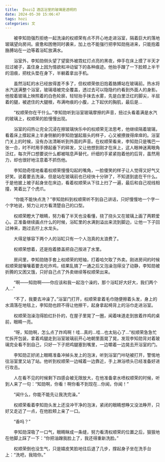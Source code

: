 ```yaml
---
title: 【hozi】酒店浴室的玻璃是透明的
date: 2024-05-30 15:06:47
tags: hozi
categories: 文
---
```


 
   被李知勋强烈拒绝一起洗澡的权顺荣有点不开心地走进浴室，隔着巨大的落地玻璃望向房间。疲惫和困倦同时袭来，加上也不能强行把李知勋拖进来，只能抱着胳膊站在一边等着浴缸放满水。

   浴室外，李知勋侧头望了望窗外被霓虹灯点亮的黑夜，伸手在床上摸了半天才拉过被子，盖住身上因为情欲和冲动留下的各种痕迹。他抬手蹭了一下脸颊上半干的泪痕，把枕头垫在身下，半躺着拿出手机。

   虽然浴缸的水已经放得差不多了，但权顺荣依旧抱着胳膊站在玻璃前。热水将水汽送满整个浴室，玻璃墙被完全覆盖，透过去可以隐隐约约看到外面人的身影。他按着玻璃上映照着的白色轮廓，轻轻抬手抹去水雾，先是白里泛红的脚尖，半屈着的腿，被遮住的大腿根，布满吻痕的小腹，上下起伏的胸肌，最后是…

   “权顺荣你在干什么。”李知勋听到浴室玻璃摩擦的声音，扭过头看着满是水汽的玻璃上，权顺荣的脸慢慢出现。

   浴室的闷热让完全沉浸在擦玻璃快乐中的权顺荣无法思考，他继续隔着玻璃，看着床上撑起来上半身侧躺的李知勋皱起眉头的样子，心又被撩拨得痒痒的。浴室门关上的时候，没有办法清晰听到外面的声音。在权顺荣看来，李知勋只是嘴巴一张一合，时不时用手撩起垂下的碎发，又让他想到刚才在床上，这人眼神迷离眼角泛红，每次开口想要说什么都被喘息声替代，纤细的手紧紧抱着他的后背，虽然用力，却也很好地注意着不抓伤他。

   李知勋奇怪地看着权顺荣慢慢勾起的嘴角，一脸傻笑的样子让人觉得又好气又好笑。说着要去洗澡，但是站在玻璃前也已经快十分钟了，不知道到底在干什么。于是他披上被子起身坐在床边，看着权顺荣从下往上扫了一遍，最后和自己视线相撞，笑着比了个虎爪。

   “你能不能快点洗？”李知勋料到权顺荣听不到自己讲话，只好慢慢地一个字一个字地说，努力让对方看清楚自己的口型。

   权顺荣瞪大了眼睛，努力看了半天也没看懂，挠了挠头又在玻璃上画了两颗爱心。正准备继续画点什么的时候，浴缸里的水满到溢出来流到脚边，让他一下子回过神来，跑过去拧上水龙头。

   大得足够容下两个人的浴缸只有一个人泡真的太浪费了。

   权顺荣想着，还是抱着膝盖把自己按进了水里。



   房间里，李知勋随手套上权顺荣的短袖，打着哈欠取了外卖。刚进房间的时候权顺荣就嚷嚷着要去吃炸鸡，结果乱搞了一通之后又泡澡泡得没了动静，李知勋被折腾的又困又饿，只好自己点了外卖继续等权顺荣出来。

   “啊——知勋啊——你应该和我一起泡个澡的，那个浴缸好大好大，我们两个人…”

   “不了，我要去冲澡了。”浴室门打开，权顺荣拿着毛巾随便擦着头发，身上的水滴落在地毯上，李知勋也顾不得让他擦干，起身拿起椅背上的浴巾走进浴室。

   权顺荣泡澡泡得脸红扑扑的，在屋子里晃了一圈，闻着味道走到放着炸鸡的桌前，眼睛一亮。

   “呀，知勋啊，怎么点了炸鸡啊！哇…真的…哇…也太贴心了…”权顺荣急急忙忙拆开包装，拿着鸡腿走到浴室玻璃前开心地朝里面晃了晃，发现李知勋背对着玻璃完全看不到自己，只好一下子把鸡腿塞到嘴里，一边嚼着一边晃去开浴室的门。

   李知勋正好闭上眼睛准备冲掉头发上的泡沫，听到浴室门咔哒被打开，警惕地往浴室里又站了站。他听到权顺荣一边喊着一边靠近，手上淋浴喷头已经准备好进行攻击。

   人在看不见的时候剩下四感会被无限放大，在他准备拿水喷权顺荣的时候，听到人来了一句：“知勋啊，你看！啊你看不到现在…你闻，你闻！”

   “闻什么，你能不能先让我洗完澡。”

   权顺荣看着李知勋头发上还没冲干净的泡沫，紧闭的眼睛想睁又没法睁开，只好又走近了一点，在他脸颊上亲了一口。

   “香吗？”

   李知勋深吸了一口气，眼睛眯成一条缝，努力看清权顺荣的位置之后，狠狠地在他脚上踩了一下：“你把油蹭我脸上了，我还得重新洗脸。”

   权顺荣倒也没生气，只是嬉皮笑脸地往后退了几步，撑起身子坐在洗手台上：“洗吧，我陪你。”